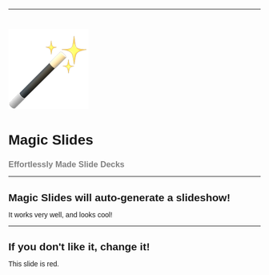 <style>
	* {
		font-family: sans-serif
	}
	h1, h2, h3 {
		margin-bottom: 5px;
	}
	h3 {
		color: gray;
	}
</style>

---

# ![magic wand emoji](magic-wand.png)

# Magic Slides

### Effortlessly Made Slide Decks

---

## Magic Slides will auto-generate a slideshow!

It works very well, and looks cool!

---

<style>
	.slide {
		background: red;
		color: white;
	}
</style>

## If you don't like it, change it!

This slide is red.

